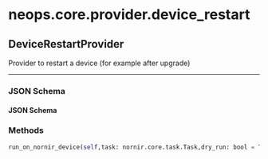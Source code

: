 # neops.core.provider.device_restart
## DeviceRestartProvider
Provider to restart a device (for example after upgrade)

----------
### JSON Schema
#### JSON Schema


### Methods
```python
run_on_nornir_device(self,task: nornir.core.task.Task,dry_run: bool = True,execute_on: List = None,**kwargs) -> NoneType
```